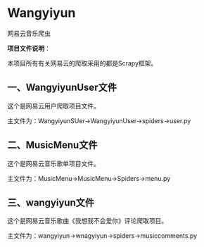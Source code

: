 # Wangyiyun
网易云音乐爬虫

**项目文件说明**：

本项目所有有关网易云的爬取采用的都是Scrapy框架。

## 一、WangyiyunUser文件

这个是网易云用户爬取项目文件。

主文件为：WangyiyunSUer->WangyiyunUser->spiders->user.py

## 二、MusicMenu文件

这个是网易云音乐歌单项目文件。

主文件为：MusicMenu->MusicMenu->Spiders->menu.py

## 三、wangyiyun文件

这个是网易云音乐歌曲《我想我不会爱你》评论爬取项目。

主文件为：wangyiyun->wnagyiyun->spiders->musiccomments.py



